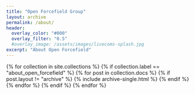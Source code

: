 ```yaml
---
title: "Open Forcefield Group"
layout: archive
permalink: /about/
header:
  overlay_color: "#000"
  overlay_filter: "0.5"
  #overlay_image: /assets/images/livecoms-splash.jpg
excerpt: "About Open Forcefield"
---
```


{% for collection in site.collections %}
  {% if collection.label == "about_open_forcefield" %}
    {% for post in collection.docs %}
	  {% if post.layout != "archive" %}
        {% include archive-single.html %}
	  {% endif %}
    {% endfor %}
  {% endif %}
{% endfor %}
